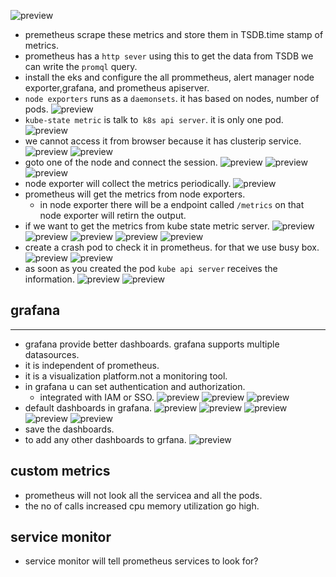 ![preview](./images/obs1.png)
* premetheus scrape these metrics and store them in TSDB.time stamp of metrics.
* prometheus has a `http sever` using this to get the data from TSDB we can write the `promql` query.
* install the eks and configure the all prommetheus, alert manager node exporter,grafana, and prometheus apiserver.
* `node exporters` runs as a `daemonsets`. it has based on nodes, number of pods.
![preview](./images/obs2.png)
* `kube-state metric` is talk to` k8s api server`. it is only one pod.
![preview](./images/obs3.png)
* we cannot access it from browser because it has clusterip service.
![preview](./images/obs4.png)
![preview](./images/obs5.png)
* goto one of the node and connect the session.
![preview](./images/obs6.png)
![preview](./images/obs7.png)
![preview](./images/obs8.png)
* node exporter will collect the metrics periodically.
![preview](./images/obs9.png)
* prometheus will get the metrics from node exporters.
  * in node exporter there will be a endpoint called `/metrics` on that node exporter will retirn the output.
* if we want to get the metrics from kube state metric server.
![preview](./images/obs10.png)
![preview](./images/obs11.png)
![preview](./images/obs12.png)
![preview](./images/obs13.png)
![preview](./images/obs14.png)
* create a crash pod to check it in prometheus. for that we use busy box.
![preview](./images/obs15.png)
![preview](./images/obs16.png)
* as soon as you created the pod `kube api server` receives the information.
![preview](./images/obs17.png)
![preview](./images/obs18.png)
## grafana
----------------------------------------------------------------------------------------------------
* grafana provide better dashboards. grafana supports multiple datasources.
* it is independent of prometheus.
* it is a visualization platform.not a monitoring tool.
* in grafana u can set authentication and authorization.
  * integrated with IAM or SSO.
![preview](./images/obs19.png)
![preview](./images/obs20.png)
![preview](./images/obs21.png)
* default dashboards in grafana.
![preview](./images/obs22.png)
![preview](./images/obs23.png)
![preview](./images/obs24.png)
![preview](./images/obs25.png)
![preview](./images/obs26.png)
* save the dashboards.
* to add any other dashboards to grfana.
![preview](./images/obs27.png)

## custom metrics
* prometheus will not look all the servicea and all the pods.
* the no of calls increased cpu memory utilization go high.
## service monitor
* service monitor will tell prometheus services to look for?